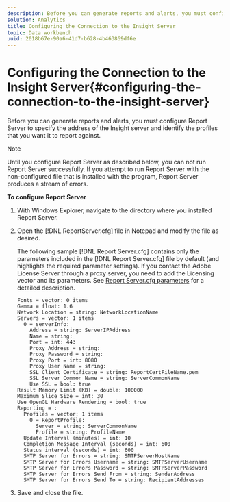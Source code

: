 ```yaml
---
description: Before you can generate reports and alerts, you must configure Report Server to specify the address of the Insight server and identify the profiles that you want it to report against.
solution: Analytics
title: Configuring the Connection to the Insight Server
topic: Data workbench
uuid: 2018b67e-90a6-41d7-b628-4b463869df6e
---
```


# Configuring the Connection to the Insight Server{#configuring-the-connection-to-the-insight-server}

Before you can generate reports and alerts, you must configure Report Server to specify the address of the Insight server and identify the profiles that you want it to report against.

>[!NOTE]
>
>Until you configure Report Server as described below, you can not run Report Server successfully. If you attempt to run Report Server with the non-configured file that is installed with the program, Report Server produces a stream of errors.

**To configure Report Server** 

1. With Windows Explorer, navigate to the directory where you installed Report Server.
1. Open the [!DNL ReportServer.cfg] file in Notepad and modify the file as desired.

   The following sample [!DNL Report Server.cfg] contains only the parameters included in the [!DNL Report Server.cfg] file by default (and highlights the required parameter settings). If you contact the Adobe License Server through a proxy server, you need to add the Licensing vector and its parameters. See [Report Server.cfg parameters](../../../home/c-rpt-oview/c-rpt-param-ref/c-rpt-svr-param.md#concept-53359b328fd140d593c3f2fc0031be06) for a detailed description.

   ```
   Fonts = vector: 0 items
   Gamma = float: 1.6
   Network Location = string: NetworkLocationName
   Servers = vector: 1 items
     0 = serverInfo:
       Address = string: ServerIPAddress
       Name = string: 
       Port = int: 443
       Proxy Address = string:
       Proxy Password = string:
       Proxy Port = int: 8080
       Proxy User Name = string:
       SSL Client Certificate = string: ReportCertFileName.pem
       SSL Server Common Name = string: ServerCommonName
       Use SSL = bool: true
   Result Memory Limit (KB) = double: 100000
   Maximum Slice Size = int: 30
   Use OpenGL Hardware Rendering = bool: true
   Reporting = :
     Profiles = vector: 1 items
       0 = ReportProfile:
         Server = string: ServerCommonName
         Profile = string: ProfileName
     Update Interval (minutes) = int: 10
     Completion Message Interval (seconds) = int: 600
     Status interval (seconds) = int: 600
     SMTP Server for Errors = string: SMTPServerHostName
     SMTP Server for Errors Username = string: SMTPServerUsername
     SMTP Server for Errors Password = string: SMTPServerPassword
     SMTP Server for Errors Send From = string: SenderAddress
     SMTP Server for Errors Send To = string: RecipientAddresses
   ```

1. Save and close the file.
